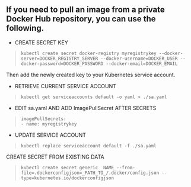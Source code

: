 ## If you need to pull an image from a private Docker Hub repository, you can use the following.

- CREATE SECRET KEY

>     kubectl create secret docker-registry myregistrykey --docker-server=DOCKER_REGISTRY_SERVER --docker-username=DOCKER_USER --docker-password=DOCKER_PASSWORD --docker-email=DOCKER_EMAIL

Then add the newly created key to your Kubernetes service account.

- RETRIEVE CURRENT SERVICE ACCOUNT

>     kubectl get serviceaccounts default -o yaml > ./sa.yaml

- EDIT sa.yaml AND ADD ImagePullSecret AFTER SECRETS

>     imagePullSecrets:
>     - name: myregistrykey

- UPDATE SERVICE ACCOUNT

>     kubectl replace serviceaccount default -f ./sa.yaml


CREATE SECRET FROM EXISTING DATA
>     kubectl create secret generic _NAME_--from-file=.dockerconfigjson=_PATH_TO_/.docker/config.json --type=kubernetes.io/dockerconfigjson
